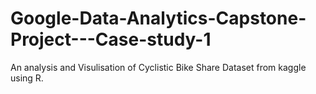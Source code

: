 # Google-Data-Analytics-Capstone-Project---Case-study-1
An analysis and Visulisation of Cyclistic Bike Share Dataset from kaggle using R.
